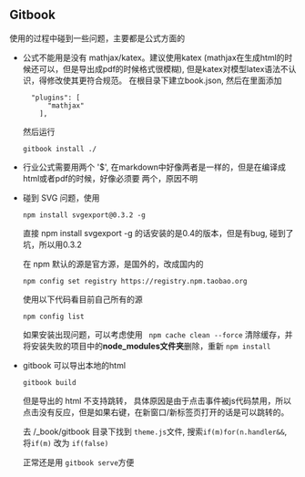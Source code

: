 ## Gitbook

使用的过程中碰到一些问题，主要都是公式方面的

* 公式不能用是没有 mathjax/katex。建议使用katex (mathjax在生成html的时候还可以，但是导出成pdf的时候格式很模糊), 但是katex对模型latex语法不认识，得修改使其更符合规范。 在根目录下建立book.json, 然后在里面添加

  ```
    "plugins": [
        "mathjax"
      ],
  ```

  然后运行 

  ```
  gitbook install ./
  ```

  

* 行业公式需要用两个 '\$', 在markdown中好像两者是一样的，但是在编译成html或者pdf的时候，好像必须要 两个，原因不明

* 碰到 SVG 问题，使用

  ```
  npm install svgexport@0.3.2 -g
  ```

  直接 npm install svgexport -g 的话安装的是0.4的版本，但是有bug, 碰到了坑，所以用0.3.2

  在 npm 默认的源是官方源，是国外的，改成国内的

  ```
  npm config set registry https://registry.npm.taobao.org
  ```

  使用以下代码看目前自己所有的源

  ```
  npm config list
  ```

  如果安装出现问题，可以考虑使用 ``` npm cache clean --force``` 清除缓存，并将安装失败的项目中的**node_modules文件夹**删除，重新 ```npm install```
  
* gitbook 可以导出本地的html

  ```
  gitbook build
  ```

  但是导出的 html 不支持跳转， 具体原因是由于点击事件被js代码禁用，所以点击没有反应，但是如果右键，在新窗口/新标签页打开的话是可以跳转的。

  去 /_book/gitbook 目录下找到 `theme.js`文件, 搜索`if(m)for(n.handler&&`, 将`if(m)` 改为 `if(false)`

  正常还是用 `gitbook serve`方便

  

  

